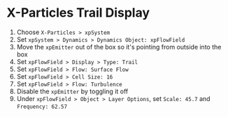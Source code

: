 # X-Particles Trail Display

1. Choose `X-Particles > xpSystem`
2. Set `xpSystem > Dynamics > Dynamics Object: xpFlowField`
3. Move the `xpEmitter` out of the box so it's pointing from outside into the box
4. Set `xpFlowField > Display > Type: Trail`
5. Set `xpFlowField > Flow: Surface Flow`
6. Set `xpFlowField > Cell Size: 16`
7. Set `xpFlowField > Flow: Turbulence`
8. Disable the `xpEmitter` by toggling it off
9. Under `xpFlowField > Object > Layer Options`, set `Scale: 45.7` and `Frequency: 62.57`
